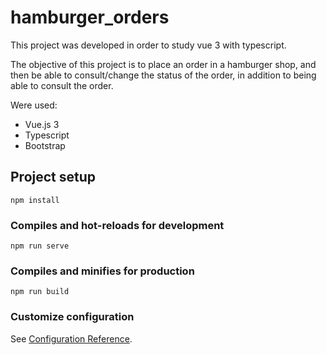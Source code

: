 # hamburger_orders

This project was developed in order to study vue 3 with typescript.

The objective of this project is to place an order in a hamburger shop, and then be able to consult/change the status of the order, in addition to being able to consult the order.

Were used:

- Vue.js 3
- Typescript
- Bootstrap
  

## Project setup
```
npm install
```

### Compiles and hot-reloads for development
```
npm run serve
```

### Compiles and minifies for production
```
npm run build
```

### Customize configuration
See [Configuration Reference](https://cli.vuejs.org/config/).
